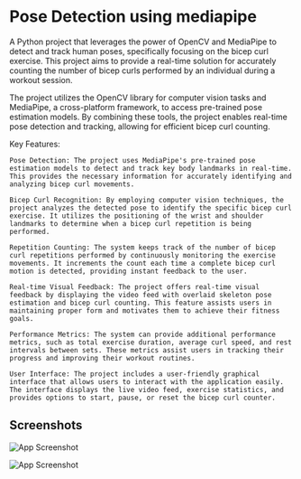 
# Pose Detection using mediapipe

A Python project that leverages the power of OpenCV and MediaPipe to detect and track human poses, specifically focusing on the bicep curl exercise. This project aims to provide a real-time solution for accurately counting the number of bicep curls performed by an individual during a workout session.

The project utilizes the OpenCV library for computer vision tasks and MediaPipe, a cross-platform framework, to access pre-trained pose estimation models. By combining these tools, the project enables real-time pose detection and tracking, allowing for efficient bicep curl counting.

Key Features:

    Pose Detection: The project uses MediaPipe's pre-trained pose estimation models to detect and track key body landmarks in real-time. This provides the necessary information for accurately identifying and analyzing bicep curl movements.

    Bicep Curl Recognition: By employing computer vision techniques, the project analyzes the detected pose to identify the specific bicep curl exercise. It utilizes the positioning of the wrist and shoulder landmarks to determine when a bicep curl repetition is being performed.

    Repetition Counting: The system keeps track of the number of bicep curl repetitions performed by continuously monitoring the exercise movements. It increments the count each time a complete bicep curl motion is detected, providing instant feedback to the user.

    Real-time Visual Feedback: The project offers real-time visual feedback by displaying the video feed with overlaid skeleton pose estimation and bicep curl counting. This feature assists users in maintaining proper form and motivates them to achieve their fitness goals.

    Performance Metrics: The system can provide additional performance metrics, such as total exercise duration, average curl speed, and rest intervals between sets. These metrics assist users in tracking their progress and improving their workout routines.

    User Interface: The project includes a user-friendly graphical interface that allows users to interact with the application easily. The interface displays the live video feed, exercise statistics, and provides options to start, pause, or reset the bicep curl counter.


## Screenshots


![App Screenshot](https://i.postimg.cc/dVm1khqq/image.png)

![App Screenshot](https://i.postimg.cc/HWqXb7C5/image.png)
